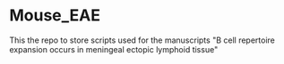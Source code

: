 # Mouse_EAE
This the repo to store scripts used for the manuscripts "B cell repertoire expansion occurs in meningeal ectopic lymphoid tissue"
